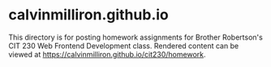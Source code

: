 # calvinmilliron.github.io
This directory is for posting homework assignments for Brother Robertson's CIT 230 Web Frontend Development class.
Rendered content can be viewed at <a href="https://calvinmilliron.github.io/cit230/homework" target="_blank">https://calvinmilliron.github.io/cit230/homework</a>.